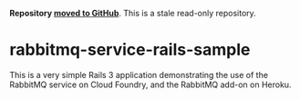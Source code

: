 **Repository [moved to GitHub](https://github.com/rabbitmq/rabbitmq-service-rails-sample)**.
This is a stale read-only repository.

# rabbitmq-service-rails-sample

This is a very simple Rails 3 application demonstrating the use of the
RabbitMQ service on Cloud Foundry, and the RabbitMQ add-on on Heroku.
